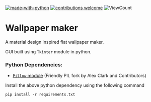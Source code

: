 [![made-with-python](https://img.shields.io/static/v1?label=Made%20with&message=Python&logo=python&labelColor=FFD745&color=3475A7)](https://www.python.org/)
[![contributions welcome](https://img.shields.io/badge/contributions-welcome-brightgreen.svg?style=flat)](https://github.com/sourhub226/wallpaper-maker-python/issues)
![ViewCount](https://views.whatilearened.today/views/github/sourhub226/wallpaper-maker-python.svg)

# Wallpaper maker

A material design inspired flat wallpaper maker.

GUI built using `Tkinter` module in python.

<!-- put pic here -->

### Python Dependencies:

-   [`Pillow` module](https://pypi.org/project/Pillow/) (Friendly PIL fork by Alex Clark and Contributors)

Install the above python dependency using the following command

    pip install -r requirements.txt
